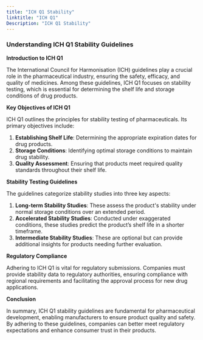 ```yaml
---
title: "ICH Q1 Stability"
linktitle: "ICH Q1"
Description: "ICH Q1 Stability"
---
```


### Understanding ICH Q1 Stability Guidelines

**Introduction to ICH Q1**

The International Council for Harmonisation (ICH) guidelines play a crucial role in the pharmaceutical industry, ensuring the safety, efficacy, and quality of medicines. Among these guidelines, ICH Q1 focuses on stability testing, which is essential for determining the shelf life and storage conditions of drug products.

**Key Objectives of ICH Q1**

ICH Q1 outlines the principles for stability testing of pharmaceuticals. Its primary objectives include:

1. **Establishing Shelf Life**: Determining the appropriate expiration dates for drug products.
2. **Storage Conditions**: Identifying optimal storage conditions to maintain drug stability.
3. **Quality Assessment**: Ensuring that products meet required quality standards throughout their shelf life.

**Stability Testing Guidelines**

The guidelines categorize stability studies into three key aspects:

1. **Long-term Stability Studies**: These assess the product's stability under normal storage conditions over an extended period.
2. **Accelerated Stability Studies**: Conducted under exaggerated conditions, these studies predict the product’s shelf life in a shorter timeframe.
3. **Intermediate Stability Studies**: These are optional but can provide additional insights for products needing further evaluation.

**Regulatory Compliance**

Adhering to ICH Q1 is vital for regulatory submissions. Companies must provide stability data to regulatory authorities, ensuring compliance with regional requirements and facilitating the approval process for new drug applications.

**Conclusion**

In summary, ICH Q1 stability guidelines are fundamental for pharmaceutical development, enabling manufacturers to ensure product quality and safety. By adhering to these guidelines, companies can better meet regulatory expectations and enhance consumer trust in their products.
